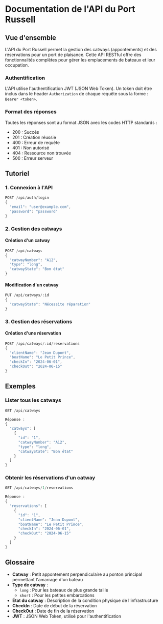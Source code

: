 # Documentation de l'API du Port Russell

## Vue d'ensemble

L'API du Port Russell permet la gestion des catways (appontements) et des réservations pour un port de plaisance. Cette API RESTful offre des fonctionnalités complètes pour gérer les emplacements de bateaux et leur occupation.

### Authentification
L'API utilise l'authentification JWT (JSON Web Token). Un token doit être inclus dans le header `Authorization` de chaque requête sous la forme : `Bearer <token>`.

### Format des réponses
Toutes les réponses sont au format JSON avec les codes HTTP standards :
- 200 : Succès
- 201 : Création réussie
- 400 : Erreur de requête
- 401 : Non autorisé
- 404 : Ressource non trouvée
- 500 : Erreur serveur

## Tutoriel

### 1. Connexion à l'API
```javascript
POST /api/auth/login
{
  "email": "user@example.com",
  "password": "password"
}
```

### 2. Gestion des catways
#### Création d'un catway
```javascript
POST /api/catways
{
  "catwayNumber": "A12",
  "type": "long",
  "catwayState": "Bon état"
}
```

#### Modification d'un catway
```javascript
PUT /api/catways/:id
{
  "catwayState": "Nécessite réparation"
}
```

### 3. Gestion des réservations
#### Création d'une réservation
```javascript
POST /api/catways/:id/reservations
{
  "clientName": "Jean Dupont",
  "boatName": "Le Petit Prince",
  "checkIn": "2024-06-01",
  "checkOut": "2024-06-15"
}
```

## Exemples

### Lister tous les catways
```javascript
GET /api/catways

Réponse :
{
  "catways": [
    {
      "id": "1",
      "catwayNumber": "A12",
      "type": "long",
      "catwayState": "Bon état"
    }
  ]
}
```

### Obtenir les réservations d'un catway
```javascript
GET /api/catways/1/reservations

Réponse :
{
  "reservations": [
    {
      "id": "1",
      "clientName": "Jean Dupont",
      "boatName": "Le Petit Prince",
      "checkIn": "2024-06-01",
      "checkOut": "2024-06-15"
    }
  ]
}
```

## Glossaire

- **Catway** : Petit appontement perpendiculaire au ponton principal permettant l'amarrage d'un bateau
- **Type de catway** : 
  - `long` : Pour les bateaux de plus grande taille
  - `short` : Pour les petites embarcations
- **État du catway** : Description de la condition physique de l'infrastructure
- **CheckIn** : Date de début de la réservation
- **CheckOut** : Date de fin de la réservation
- **JWT** : JSON Web Token, utilisé pour l'authentification